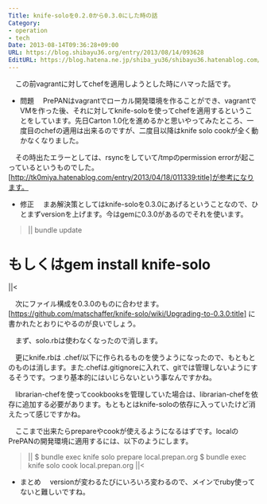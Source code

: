 ```yaml
---
Title: knife-soloを0.2.0から0.3.0にした時の話
Category:
- operation
- tech
Date: 2013-08-14T09:36:28+09:00
URL: https://blog.shibayu36.org/entry/2013/08/14/093628
EditURL: https://blog.hatena.ne.jp/shiba_yu36/shibayu36.hatenablog.com/atom/entry/11696248318756609749
---
```


　この前vagrantに対してchefを適用しようとした時にハマった話です。


* 問題
　PrePANはvagrantでローカル開発環境を作ることができ、vagrantでVMを作った後、それに対してknife-soloを使ってchefを適用するということをしています。先日Carton 1.0化を進めるかと思いやってみたところ、一度目のchefの適用は出来るのですが、二度目以降はknife solo cookが全く動かなくなりました。

　その時出たエラーとしては、rsyncをしていて/tmpのpermission errorが起こっているというものでした。[http://tk0miya.hatenablog.com/entry/2013/04/18/011339:title]が参考になります。


* 修正
　まあ解決策としてはknife-soloを0.3.0にあげるということなので、ひとまずversionを上げます。今はgemに0.3.0があるのでそれを使います。
>||
bundle update
# もしくはgem install knife-solo
||<


　次にファイル構成を0.3.0のものに合わせます。[https://github.com/matschaffer/knife-solo/wiki/Upgrading-to-0.3.0:title] に書かれたとおりにやるのが良いでしょう。

　まず、solo.rbは使わなくなったので消します。

　更にknife.rbは .chef/以下に作られるものを使うようになったので、もともとのものは消します。また.chefは.gitignoreに入れて、gitでは管理しないようにするそうです。つまり基本的にはいじらないという事なんですかね。

　librarian-chefを使ってcookbooksを管理していた場合は、librarian-chefを依存に追加する必要があります。もともとはknife-soloの依存に入っていたけど消えたって感じですかね。


　ここまで出来たらprepareやcookが使えるようになるはずです。localのPrePANの開発環境に適用するには、以下のようにします。
>||
$ bundle exec knife solo prepare local.prepan.org
$ bundle exec knife solo cook local.prepan.org
||<


* まとめ
　versionが変わるたびにいろいろ変わるので、メインでruby使ってないと難しいですね。
